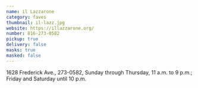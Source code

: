 ```yaml
---
name: il Lazzarone
category: faves
thumbnail: il-lazz.jpg
website: https://illazzarone.org/
number: 816-273-0582
pickup: true
delivery: false
masks: true
masked: false
---
```

1628 Frederick Ave., 273-0582, Sunday through Thursday, 11 a.m. to 9 p.m.; Friday and Saturday until 10 p.m.